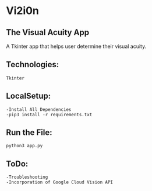 # Vi2i0n
## **The Visual Acuity App**

A Tkinter app that helps user determine their visual acuity.


## **Technologies:**
	Tkinter


## **LocalSetup:**
	-Install All Dependencies
	-pip3 install -r requirements.txt


## **Run the File:**
	python3 app.py


## **ToDo:**
	-Troubleshooting
	-Incorporation of Google Cloud Vision API
